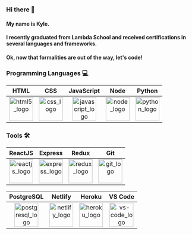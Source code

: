 ### Hi there 👋

#### My name is Kyle.  

#### I recently graduated from Lambda School and received certifications in several languages and frameworks.

#### Ok, now that formalities are out of the way, let's code!


### Programming Languages 💻

 | HTML | CSS | JavaScript | Node | Python |
 | :--: | :-: | :--------: | :--: | :----: |
 | <img src="https://upload.wikimedia.org/wikipedia/commons/thumb/6/61/HTML5_logo_and_wordmark.svg/512px-HTML5_logo_and_wordmark.svg.png" height=64 alt="html5_logo" /> | <img src="https://upload.wikimedia.org/wikipedia/commons/thumb/d/d5/CSS3_logo_and_wordmark.svg/800px-CSS3_logo_and_wordmark.svg.png" height=64 alt="css_logo" /> | <img src="https://upload.wikimedia.org/wikipedia/commons/thumb/6/6a/JavaScript-logo.png/240px-JavaScript-logo.png" height=64 alt="javascript_logo" /> | <img src="https://nodejs.org/static/images/logos/nodejs-new-pantone-black.svg" height=64 alt="node_logo" /> | <img src="https://upload.wikimedia.org/wikipedia/commons/thumb/c/c3/Python-logo-notext.svg/110px-Python-logo-notext.svg.png" height=64 alt="python_logo" /> |

 ### Tools 🛠️

 | ReactJS | Express | Redux | Git |
 | :-----: | :-----: | :---: | :-: |
 | <img src="https://upload.wikimedia.org/wikipedia/commons/thumb/a/a7/React-icon.svg/512px-React-icon.svg.png" width=64 alt="reactjs_logo" /> | <img src="https://upload.wikimedia.org/wikipedia/commons/6/64/Expressjs.png" width=64 alt="express_logo" /> | <img src="https://upload.wikimedia.org/wikipedia/commons/4/49/Redux.png" width=64 alt="redux_logo" /> | <img src="https://upload.wikimedia.org/wikipedia/commons/thumb/e/e0/Git-logo.svg/512px-Git-logo.svg.png" width=64 alt="git_logo" /> |

 | PostgreSQL | Netlify | Heroku | VS Code |
 |  :-------: |  :----: | :----: | :-----: |
 | <img src="https://upload.wikimedia.org/wikipedia/commons/thumb/2/29/Postgresql_elephant.svg/233px-Postgresql_elephant.svg.png" width=64 alt="postgresql_logo" /> | <img src="https://upload.wikimedia.org/wikipedia/commons/thumb/b/b8/Netlify_logo.svg/147px-Netlify_logo.svg.png" width=64 alt="netlify_logo" /> | <img src="https://upload.wikimedia.org/wikipedia/commons/8/89/Logo_di_Heroku.png" width=64 alt="heroku_logo" /> | <img src="https://upload.wikimedia.org/wikipedia/commons/thumb/9/9a/Visual_Studio_Code_1.35_icon.svg/240px-Visual_Studio_Code_1.35_icon.svg.png" width=64 alt="vs-code_logo" /> |
